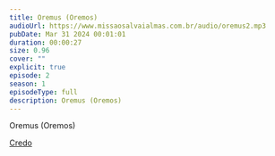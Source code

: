 ```yaml
---
title: Oremus (Oremos)
audioUrl: https://www.missaosalvaialmas.com.br/audio/oremus2.mp3
pubDate: Mar 31 2024 00:01:01
duration: 00:00:27
size: 0.96
cover: ""
explicit: true
episode: 2
season: 1
episodeType: full
description: Oremus (Oremos)
---
```

Oremus (Oremos)


<div class="text-center mt-16">
  <a class="btn btn-accent mt-9" href="/episode/10post">Credo</a>
</div>